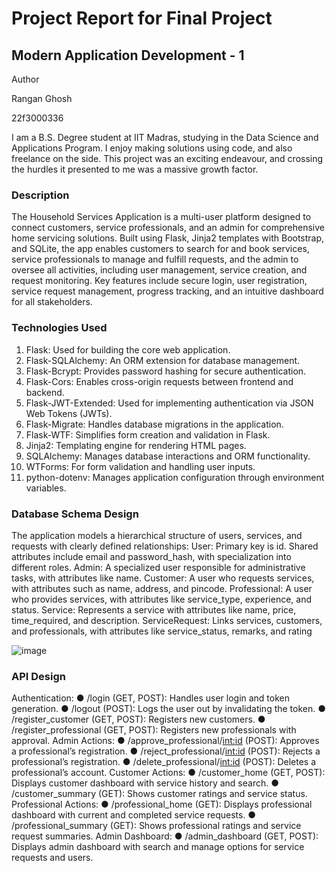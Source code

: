 # Project Report for Final Project
## Modern Application Development - 1

Author

Rangan Ghosh

22f3000336

I am a B.S. Degree student at IIT Madras, studying in the Data Science and Applications
Program. I enjoy making solutions using code, and also freelance on the side. This project was an exciting
endeavour, and crossing the hurdles it presented to me was a massive growth factor.

### Description
The Household Services Application is a multi-user platform designed to connect customers, service
professionals, and an admin for comprehensive home servicing solutions. Built using Flask, Jinja2
templates with Bootstrap, and SQLite, the app enables customers to search for and book services, service
professionals to manage and fulfill requests, and the admin to oversee all activities, including user
management, service creation, and request monitoring. Key features include secure login, user
registration, service request management, progress tracking, and an intuitive dashboard for all
stakeholders.

### Technologies Used
1. Flask: Used for building the core web application.
2. Flask-SQLAlchemy: An ORM extension for database management.
3. Flask-Bcrypt: Provides password hashing for secure authentication.
4. Flask-Cors: Enables cross-origin requests between frontend and backend.
5. Flask-JWT-Extended: Used for implementing authentication via JSON Web Tokens (JWTs).
6. Flask-Migrate: Handles database migrations in the application.
7. Flask-WTF: Simplifies form creation and validation in Flask.
8. Jinja2: Templating engine for rendering HTML pages.
9. SQLAlchemy: Manages database interactions and ORM functionality.
10. WTForms: For form validation and handling user inputs.
11. python-dotenv: Manages application configuration through environment variables.

### Database Schema Design
The application models a hierarchical structure of users, services, and requests with clearly defined
relationships:
User: Primary key is id. Shared attributes include email and password_hash, with specialization into
different roles.
Admin: A specialized user responsible for administrative tasks, with attributes like name.
Customer: A user who requests services, with attributes such as name, address, and pincode.
Professional: A user who provides services, with attributes like service_type, experience, and status.
Service: Represents a service with attributes like name, price, time_required, and description.
ServiceRequest: Links services, customers, and professionals, with attributes like service_status,
remarks, and rating

![image](https://github.com/user-attachments/assets/04d3a21e-a904-49c6-8947-9e72966bc594)


### API Design
Authentication:
● /login (GET, POST): Handles user login and token generation.
● /logout (POST): Logs the user out by invalidating the token.
● /register_customer (GET, POST): Registers new customers.
● /register_professional (GET, POST): Registers new professionals with approval.
Admin Actions:
● /approve_professional/<int:id> (POST): Approves a professional’s registration.
● /reject_professional/<int:id> (POST): Rejects a professional’s registration.
● /delete_professional/<int:id> (POST): Deletes a professional’s account.
Customer Actions:
● /customer_home (GET, POST): Displays customer dashboard with service history and search.
● /customer_summary (GET): Shows customer ratings and service status.
Professional Actions:
● /professional_home (GET): Displays professional dashboard with current and completed service
requests.
● /professional_summary (GET): Shows professional ratings and service request summaries.
Admin Dashboard:
● /admin_dashboard (GET, POST): Displays admin dashboard with search and manage options for
service requests and users.
